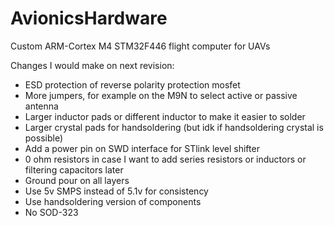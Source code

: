 # AvionicsHardware

Custom ARM-Cortex M4 STM32F446 flight computer for UAVs

Changes I would make on next revision:
- ESD protection of reverse polarity protection mosfet
- More jumpers, for example on the M9N to select active or passive antenna
- Larger inductor pads or different inductor to make it easier to solder
- Larger crystal pads for handsoldering (but idk if handsoldering crystal is possible)
- Add a power pin on SWD interface for STlink level shifter
- 0 ohm resistors in case I want to add series resistors or inductors or filtering capacitors later
- Ground pour on all layers
- Use 5v SMPS instead of 5.1v for consistency
- Use handsoldering version of components
- No SOD-323
